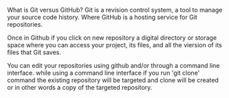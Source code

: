 What is Git versus GitHub? Git is a revision control system, a tool to manage your source code history. Where GitHub is a hosting service for Git repositories.

Once in Github if you click on new repository a digital directory or storage space where you can access your project, its files, and all the viersion of its files that Git saves.

You can edit your repositories using github and/or through a command line interface. while using a command line interface if you run 'git clone' command the existing repository will be targeted and clone will be created or in other words a copy of the targeted repository.

